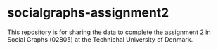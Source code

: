 # socialgraphs-assignment2

This repository is for sharing the data to complete the assignment 2 in Social Graphs (02805) at the Technichal University of Denmark.

